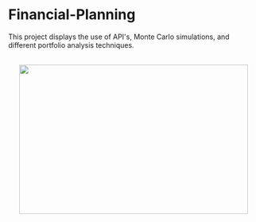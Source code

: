 # Financial-Planning
This project displays the use of API's, Monte Carlo simulations, and different portfolio analysis techniques.
<br> 
<br>
<p align="center">
  <img width="460" height="300" src="[http://www.fillmurray.com/460/300](https://i.imgur.com/ZoYOIr5.gif)">
</p>

